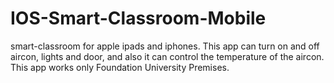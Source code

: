 # IOS-Smart-Classroom-Mobile
smart-classroom for apple ipads and iphones.
This app can turn on and off aircon, lights and door, and also it can control the temperature of the aircon.
This app works only Foundation University Premises.
